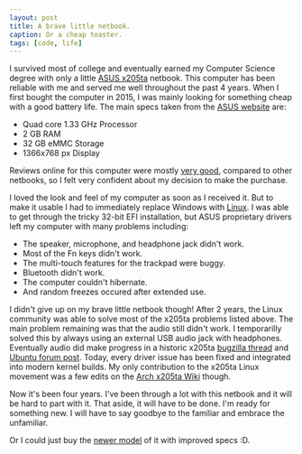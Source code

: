 ```yaml
---
layout: post
title: A brave little netbook.
caption: Or a cheap toaster.
tags: [code, life]
---
```

I survived most of college and eventually earned my Computer Science degree
with only a little [ASUS
x205ta](https://www.asus.com/us/Laptops/ASUS_EeeBook_X205TA/) netbook. This
computer has been reliable with me and served me well throughout the past 4
years. When I first bought the computer in 2015, I was mainly looking for
something cheap with a good battery life. The main specs taken from the [ASUS
website](https://www.asus.com/us/Laptops/ASUS_EeeBook_X205TA/specifications/)
are:
- Quad core 1.33 GHz Processor
- 2 GB RAM
- 32 GB eMMC Storage
- 1366x768 px Display

Reviews online for this computer were mostly [very
good](https://www.laptopmag.com/reviews/laptops/asus-eeebook-x205ta), compared
to other netbooks, so I felt very confident about my decision to make the
purchase.

I loved the look and feel of my computer as soon as I received it. But to make
it usable I had to immediately replace Windows with
[Linux](https://www.archlinux.org/). I was able to get through the tricky
32-bit EFI installation, but ASUS proprietary drivers left my computer with
many problems including:
- The speaker, microphone, and headphone jack didn't work.
- Most of the Fn keys didn't work.
- The multi-touch features for the trackpad were buggy.
- Bluetooth didn't work.
- The computer couldn't hibernate.
- And random freezes occured after extended use.

I didn't give up on my brave little netbook though! After 2 years, the Linux
community was able to solve most of the x205ta problems listed above. The main
problem remaining was that the audio still didn't work. I temporarilly solved
this by always using an external USB audio jack with headphones. Eventually
audio did make progress in a historic x205ta [bugzilla
thread](https://bugzilla.kernel.org/show_bug.cgi?id=95681) and [Ubuntu forum
post](https://ubuntuforums.org/showthread.php?t=2254322&page=125&p=13591881#post13591881).
Today, every driver issue has been fixed and integrated into modern kernel
builds. My only contribution to the x205ta Linux movement was a few edits on
the [Arch x205ta Wiki](https://wiki.archlinux.org/index.php/ASUS_x205ta)
though.

Now it's been four years. I've been through a lot with this netbook and it will
be hard to part with it. That aside, it will have to be done. I'm ready for
something new. I will have to say goodbye to the familiar and embrace the
unfamiliar.

Or I could just buy the [newer
model](https://www.asus.com/us/Laptops/ASUS-Laptop-E203MA/) of it with improved
specs :D.
